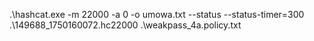 .\hashcat.exe -m 22000 -a 0 -o umowa.txt --status --status-timer=300 .\149688_1750160072.hc22000 .\weakpass_4a.policy.txt